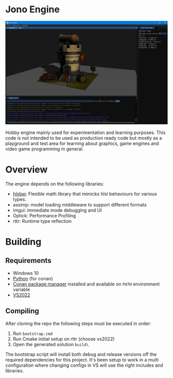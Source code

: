 # Jono Engine
![Screenshot of the engine running as application](https://github.com/jonathansty/jono-engine/blob/main/Documentation/Images/readme_engine.png?raw=true)

Hobby engine mainly used for experimentation and learning purposes. This code is not intended to be used as production ready code but mostly as a playground and test area for learning about graphics, game engines and video game programming in general.

# Overview
The engine depends on the following libraries:
* [hlslpp](https://github.com/redorav/hlslpp): Flexible math library that mimicks hlsl behaviours for various types.
* assimp: model loading middleware to support different formats 
* imgui: immediate mode debugging and UI
* Optick: Performance Profiling
* rttr: Runtime type reflection
# Building
## Requirements
* Windows 10
* [Python](https://www.python.org/) (for conan)
* [Conan package manager](https://conan.io/) installed and available on `PATH` environment variable
* [VS2022](https://visualstudio.microsoft.com/downloads/)

## Compiling
After cloning the repo the following steps must be executed in order:
1. Run `bootstrap.cmd`
2. Run Cmake initial setup on rttr (choose vs2022) 
3. Open the generated solution `build\`

The bootstrap script will install both debug and release versions off the required dependencies for this project. It's been setup to work in a multi configuration where changing configs in VS will use the right includes and libraries.
